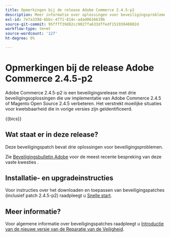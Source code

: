 ```yaml
---
title: Opmerkingen bij de release Adobe Commerce 2.4.5-p2
description: Meer informatie over oplossingen voor beveiligingsproblemen vindt u in de Adobe Commerce-release 2.4.5-p2.
exl-id: 7e7a3398-6bbc-4771-814c-adad0616639b
source-git-commit: 95ffff39d82cc9027fa633dffedf15193040802d
workflow-type: tm+mt
source-wordcount: '127'
ht-degree: 0%

---
```


# Opmerkingen bij de release Adobe Commerce 2.4.5-p2

Adobe Commerce 2.4.5-p2 is een beveiligingsrelease met drie beveiligingsoplossingen die uw implementatie van Adobe Commerce 2.4.5 of Magento Open Source 2.4.5 verbeteren. Het verstrekt moeilijke situaties voor kwetsbaarheid die in vorige versies zijn geïdentificeerd.

{{bics}}

## Wat staat er in deze release?

Deze beveiligingspatch bevat drie oplossingen voor beveiligingsproblemen.

Zie [Beveiligingsbulletin Adobe](https://helpx.adobe.com/security/products/magento/apsb23-17.html) voor de meest recente bespreking van deze vaste kwesties .

## Installatie- en upgradeinstructies

Voor instructies over het downloaden en toepassen van beveiligingspatches (inclusief patch 2.4.5-p2) raadpleegt u [Snelle start](../../../installation/composer.md).

## Meer informatie?

Voor algemene informatie over beveiligingspatches raadpleegt u [Introductie van de nieuwe versie van de Reparatie van de Veiligheid](https://community.magento.com/t5/Magento-DevBlog/Introducing-the-New-Security-Patch-Release/ba-p/141287).
